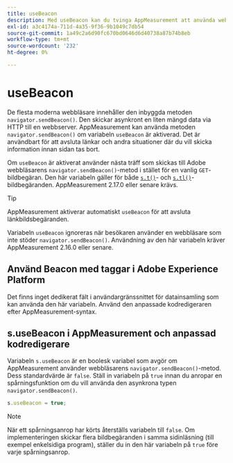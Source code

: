 ```yaml
---
title: useBeacon
description: Med useBeacon kan du tvinga AppMeasurement att använda webbläsarnas sendBeacon-API
exl-id: a3c4174a-711d-4a35-9f36-9b1049c7db54
source-git-commit: 1a49c2a6d90fc670bd0646d6d40738a87b74b8eb
workflow-type: tm+mt
source-wordcount: '232'
ht-degree: 0%

---
```


# useBeacon

De flesta moderna webbläsare innehåller den inbyggda metoden `navigator.sendBeacon()`. Den skickar asynkront en liten mängd data via HTTP till en webbserver. AppMeasurement kan använda metoden `navigator.sendBeacon()` om variabeln `useBeacon` är aktiverad. Det är användbart för att avsluta länkar och andra situationer där du vill skicka information innan sidan tas bort.

Om `useBeacon` är aktiverat använder nästa träff som skickas till Adobe webbläsarens `navigator.sendBeacon()`-metod i stället för en vanlig `GET`-bildbegäran. Den här variabeln gäller för både [`s.t()`](../functions/t-method.md)- och [`s.tl()`](../functions/tl-method.md)-bildbegäranden. AppMeasurement 2.17.0 eller senare krävs.

>[!TIP]
>
>AppMeasurement aktiverar automatiskt `useBeacon` för att avsluta länkbildsbegäranden.

Variabeln `useBeacon` ignoreras när besökaren använder en webbläsare som inte stöder `navigator.sendBeacon()`. Användning av den här variabeln kräver AppMeasurement 2.16.0 eller senare.

## Använd Beacon med taggar i Adobe Experience Platform

Det finns inget dedikerat fält i användargränssnittet för datainsamling som kan använda den här variabeln. Använd den anpassade kodredigeraren efter AppMeasurement-syntax.

## s.useBeacon i AppMeasurement och anpassad kodredigerare

Variabeln `s.useBeacon` är en boolesk variabel som avgör om AppMeasurement använder webbläsarens `navigator.sendBeacon()`-metod. Dess standardvärde är `false`. Ställ in variabeln på `true` innan du anropar en spårningsfunktion om du vill använda den asynkrona typen `navigator.sendBeacon()`.

```js
s.useBeacon = true;
```

>[!NOTE]
>
>När ett spårningsanrop har körts återställs variabeln till `false`. Om implementeringen skickar flera bildbegäranden i samma sidinläsning (till exempel enkelsidiga program), ställer du in den här variabeln på `true` före varje spårningsanrop.
